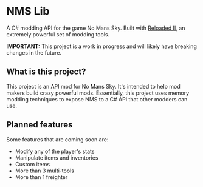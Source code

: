 # NMS Lib
A C# modding API for the game No Mans Sky.
Built with [Reloaded II](https://github.com/Reloaded-Project), an extremely powerful set of modding tools.

**IMPORTANT:**
This project is a work in progress and will likely have breaking changes in the future.

## What is this project?
This project is an API mod for No Mans Sky. It's intended to help mod makers build crazy powerful mods. Essentially, this project uses memory modding techniques to expose NMS to a C# API that other modders can use.

## Planned features
Some features that are coming soon are:

- Modify any of the player's stats
- Manipulate items and inventories
- Custom items
- More than 3 multi-tools
- More than 1 freighter
